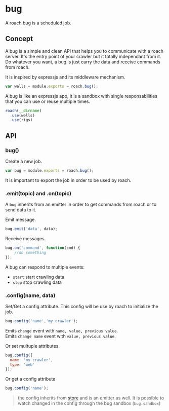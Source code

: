 # bug

  A roach bug is a scheduled job.

## Concept

 A bug is a simple and clean API that helps you to communicate with a roach server. It's the entry point of your crawler but it totally independant from it. Do whatever you want, a bug is just carry the data and receive commands
 from roach.

 It is inspired by expressjs and its middleware mechanism.

```js
var wells = module.exports = roach.bug();
```

 A bug is like an expressjs app, it is a sandbox with single responsabilities that you can use or reuse multiple times. 

```js
roach(__dirname)
  .use(wells)
  .use(rigs)
```

## API

### bug()

 Create a new job.

```js
var bug = module.exports = roach.bug();
```

 It is important to export the job in order to be used by roach.


### .emit(topic) and .on(topic)

 A `bug` inherits from an emitter in order to get commands from roach or to send data to it. 

 Emit message.

```js
bug.emit('data', data);
```

 Receive messages.

```js
bug.on('command', function(cmd) {
	//do something
});
```

 A bug can respond to multiple events:
   - `start` start crawling data
   - `stop` stop crawling data

### .config(name, data)

 Set/Get a config attribute. This config will be use by roach to initialize the job.


```js
bug.config('name','my crawler');
```

  Emits `change` event with `name, value, previous value`.<br>
  Emits `change name` event with `value, previous value`.

 Or set multuple attributes.

```js
bug.config({
  name: 'my crawler',
  type: 'web'
});
```

 Or get a config attribute

```js
bug.config('name');
```

  > the config inherits from [store](http://github.com/bredele/store) and is an emitter as well. It is possible to watch changed in the config through the bug sandbox (`bug.sandbox`)